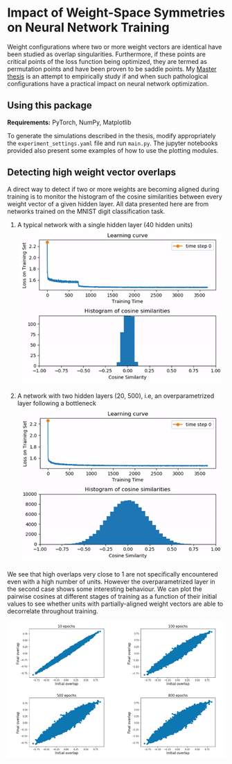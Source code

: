 # Impact of Weight-Space Symmetries on Neural Network Training

Weight configurations where two or more weight vectors are identical have been studied as overlap singularities. Furthermore, if these points are critical points of the loss function being optimized, they are termed as permutation points and have been proven to be saddle points. My [Master thesis](https://www.dropbox.com/s/8z1i7377fglockg/Master_thesis_Manu_Srinath_Halvagal.pdf?dl=0) is an attempt to empirically study if and when such pathological configurations have a practical impact on neural network optimization.


## Using this package

**Requirements:** PyTorch, NumPy, Matplotlib

To generate the simulations described in the thesis, modify appropriately the `experiment_settings.yaml` file and run `main.py`. The jupyter notebooks provided also present some examples of how to use the plotting modules.


## Detecting high weight vector overlaps

A direct way to detect if two or more weights are becoming aligned during training is to monitor the histogram of the cosine similarities between every weight vector of a given hidden layer. All data presented here are from networks trained on the MNIST digit classification task.

1. A typical network with a single hidden layer (40 hidden units)
![](img/basic.gif)

2. A network with two hidden layers (20, 500), i.e, an overparametrized layer following a bottleneck
![](img/bottleneck.gif)

We see that high overlaps very close to 1 are not specifically encountered even with a high number of units. However the overparametrized layer in the second case shows some interesting behaviour. We can plot the pairwise cosines at different stages of training as a function of their initial values to see whether units with partially-aligned weight vectors are able to decorrelate throughout training.

![](img/overlaps_evolution.png)
